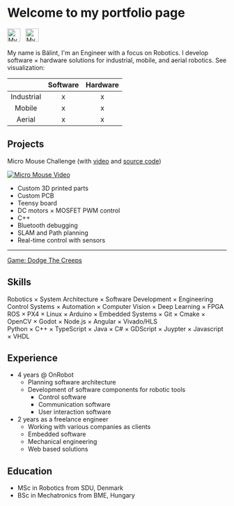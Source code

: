 # Welcome to my portfolio page

[<img src="https://github.githubassets.com/favicons/favicon.png" alt="My repositories" width="30"/>](https://github.com/balintmaci?tab=repositories)
&nbsp;
[<img src="https://static-exp1.licdn.com/sc/h/al2o9zrvru7aqj8e1x2rzsrca" alt="My LinkedIn" width="30"/>](https://www.linkedin.com/in/balintbarna/)

My name is Bálint, I'm an Engineer with a focus on Robotics. I develop software × hardware solutions for industrial, mobile, and aerial robotics. See visualization:

&nbsp; | Software | Hardware
:-:|:-:|:-:
Industrial | x | x
Mobile | x | x
Aerial | x | x


## Projects

Micro Mouse Challenge (with [video](https://www.youtube.com/watch?v=AxU2bBOCruU) and [source code](https://github.com/balintmaci/Micro-Mouse-Competition))

[![Micro Mouse Video](https://img.youtube.com/vi/AxU2bBOCruU/0.jpg)](https://www.youtube.com/watch?v=AxU2bBOCruU)

- Custom 3D printed parts
- Custom PCB
- Teensy board
- DC motors × MOSFET PWM control
- C++
- Bluetooth debugging
- SLAM and Path planning
- Real-time control with sensors

---

[Game: Dodge The Creeps](DodgeTheCreeps/DodgeTheCreeps.html)

## Skills

Robotics × System Architecture × Software Development × Engineering  
Control Systems × Automation × Computer Vision × Deep Learning × FPGA  
ROS × PX4 × Linux × Arduino × Embedded Systems × Git × Cmake × OpenCV × Godot × Node.js × Angular × Vivado/HLS  
Python × C++ × TypeScript × Java × C# × GDScript × Juypter × Javascript × VHDL

## Experience

- 4 years @ OnRobot
  - Planning software architecture
  - Development of software components for robotic tools
    - Control software
    - Communication software
    - User interaction software
- 2 years as a freelance engineer
  - Working with various companies as clients
  - Embedded software
  - Mechanical engineering
  - Web based solutions

## Education

- MSc in Robotics from SDU, Denmark
- BSc in Mechatronics from BME, Hungary
